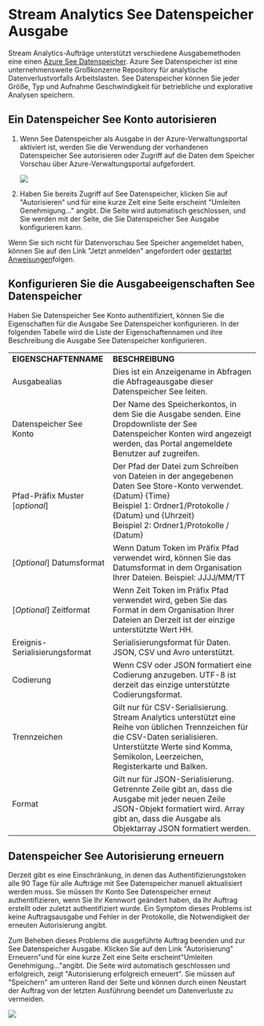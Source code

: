<properties
    pageTitle="Stream Analytics See Datenspeicher Ausgabe | Microsoft Azure"
    description="Konfiguration der Authentifizierung und Autorisierung von einer Azure See Datenspeicher in einem Stream Analytics-Auftrag"
    keywords=""
    services="stream-analytics"
    documentationCenter=""
    authors="jeffstokes72"
    manager="jhubbard"
    editor="cgronlun"
/>

<tags
    ms.service="stream-analytics"
    ms.devlang="na"
    ms.topic="article"
    ms.tgt_pltfrm="na"
    ms.workload="big-data"
    ms.date="09/26/2016"
    ms.author="jeffstok"
/>

# <a name="stream-analytics-data-lake-store-output"></a>Stream Analytics See Datenspeicher Ausgabe

Stream Analytics-Aufträge unterstützt verschiedene Ausgabemethoden eine einen [Azure See Datenspeicher](https://azure.microsoft.com/services/data-lake-store/). Azure See Datenspeicher ist eine unternehmensweite Großkonzerne Repository für analytische Datenverlustvorfalls Arbeitslasten. See Datenspeicher können Sie jeder Größe, Typ und Aufnahme Geschwindigkeit für betriebliche und explorative Analysen speichern.

## <a name="authorize-a-data-lake-store-account"></a>Ein Datenspeicher See Konto autorisieren

1.  Wenn See Datenspeicher als Ausgabe in der Azure-Verwaltungsportal aktiviert ist, werden Sie die Verwendung der vorhandenen Datenspeicher See autorisieren oder Zugriff auf die Daten dem Speicher Vorschau über Azure-Verwaltungsportal aufgefordert.

    ![](media/stream-analytics-data-lake-output/stream-analytics-data-lake-output-authorization.png)  

2.  Haben Sie bereits Zugriff auf See Datenspeicher, klicken Sie auf "Autorisieren" und für eine kurze Zeit eine Seite erscheint "Umleiten Genehmigung..." angibt. Die Seite wird automatisch geschlossen, und Sie werden mit der Seite, die Sie Datenspeicher See Ausgabe konfigurieren kann.

Wenn Sie sich nicht für Datenvorschau See Speicher angemeldet haben, können Sie auf den Link "Jetzt anmelden" angefordert oder [gestartet Anweisungen](../data-lake-store/data-lake-store-get-started-portal.md)folgen.

## <a name="configure-the-data-lake-store-output-properties"></a>Konfigurieren Sie die Ausgabeeigenschaften See Datenspeicher

Haben Sie Datenspeicher See Konto authentifiziert, können Sie die Eigenschaften für die Ausgabe See Datenspeicher konfigurieren. In der folgenden Tabelle wird die Liste der Eigenschaftennamen und ihre Beschreibung die Ausgabe See Datenspeicher konfigurieren.

<table>
<tbody>
<tr>
<td><B>EIGENSCHAFTENNAME</B></td>
<td><B>BESCHREIBUNG</B></td>
</tr>
<tr>
<td>Ausgabealias</td>
<td>Dies ist ein Anzeigename in Abfragen die Abfrageausgabe dieser Datenspeicher See leiten.</td>
</tr>
<tr>
<td>Datenspeicher See Konto</td>
<td>Der Name des Speicherkontos, in dem Sie die Ausgabe senden. Eine Dropdownliste der See Datenspeicher Konten wird angezeigt werden, das Portal angemeldete Benutzer auf zugreifen.</td>
</tr>
<tr>
<td>Pfad-Präfix Muster [<I>optional</I>]</td>
<td>Der Pfad der Datei zum Schreiben von Dateien in der angegebenen Daten See Store-Konto verwendet. <BR>{Datum} {Time}<BR>Beispiel 1: Ordner1/Protokolle / {Datum} und {Uhrzeit}<BR>Beispiel 2: Ordner1/Protokolle / {Datum}</td>
</tr>
<tr>
<td>[<I>Optional</I>] Datumsformat</td>
<td>Wenn Datum Token im Präfix Pfad verwendet wird, können Sie das Datumsformat in dem Organisation Ihrer Dateien. Beispiel: JJJJ/MM/TT</td>
</tr>
<tr>
<td>[<I>Optional</I>] Zeitformat</td>
<td>Wenn Zeit Token im Präfix Pfad verwendet wird, geben Sie das Format in dem Organisation Ihrer Dateien an Derzeit ist der einzige unterstützte Wert HH.</td>
</tr>
<tr>
<td>Ereignis-Serialisierungsformat</td>
<td>Serialisierungsformat für Daten. JSON, CSV und Avro unterstützt.</td>
</tr>
<tr>
<td>Codierung</td>
<td>Wenn CSV oder JSON formatiert eine Codierung anzugeben. UTF-8 ist derzeit das einzige unterstützte Codierungsformat.</td>
</tr>
<tr>
<td>Trennzeichen</td>
<td>Gilt nur für CSV-Serialisierung. Stream Analytics unterstützt eine Reihe von üblichen Trennzeichen für die CSV-Daten serialisieren. Unterstützte Werte sind Komma, Semikolon, Leerzeichen, Registerkarte und Balken.</td>
</tr>
<tr>
<td>Format</td>
<td>Gilt nur für JSON-Serialisierung. Getrennte Zeile gibt an, dass die Ausgabe mit jeder neuen Zeile JSON-Objekt formatiert wird. Array gibt an, dass die Ausgabe als Objektarray JSON formatiert werden.</td>
</tr>
</tbody>
</table>

## <a name="renew-data-lake-store-authorization"></a>Datenspeicher See Autorisierung erneuern

Derzeit gibt es eine Einschränkung, in denen das Authentifizierungstoken alle 90 Tage für alle Aufträge mit See Datenspeicher manuell aktualisiert werden muss. Sie müssen Ihr Konto See Datenspeicher erneut authentifizieren, wenn Sie Ihr Kennwort geändert haben, da Ihr Auftrag erstellt oder zuletzt authentifiziert wurde. Ein Symptom dieses Problems ist keine Auftragsausgabe und Fehler in der Protokolle, die Notwendigkeit der erneuten Autorisierung angibt.

Zum Beheben dieses Problems die ausgeführte Auftrag beenden und zur See Datenspeicher Ausgabe. Klicken Sie auf den Link "Autorisierung" Erneuern"und für eine kurze Zeit eine Seite erscheint"Umleiten Genehmigung..."angibt. Die Seite wird automatisch geschlossen und erfolgreich, zeigt "Autorisierung erfolgreich erneuert". Sie müssen auf "Speichern" am unteren Rand der Seite und können durch einen Neustart der Auftrag von der letzten Ausführung beendet um Datenverluste zu vermeiden.

![](media/stream-analytics-data-lake-output/stream-analytics-data-lake-output-renew-authorization.png)

